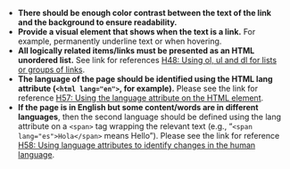 - **There should be enough color contrast between the text of the link and the background to ensure readability.**
- **Provide a visual element that shows when the text is a link.** For example, permanently underline text or when hovering.
- **All logically related items/links must be presented as an HTML unordered list.** See link for references [H48: Using ol, ul and dl for lists or groups of links](https://www.w3.org/WAI/WCAG21/Techniques/html/H48).
- **The language of the page should be identified using the HTML lang attribute (`<html lang="en">`, for example).** Please see the link for reference [H57: Using the language attribute on the HTML element](https://www.w3.org/WAI/WCAG21/Techniques/html/H57).
- **If the page is in English but some content/words are in different languages**, then the second language should be defined using the lang attribute on a `<span>` tag wrapping the relevant text (e.g., “`<span lang="es">Hola</span>` means Hello”). Please see the link for reference [H58: Using language attributes to identify changes in the human language](https://www.w3.org/WAI/WCAG21/Techniques/html/H58).
